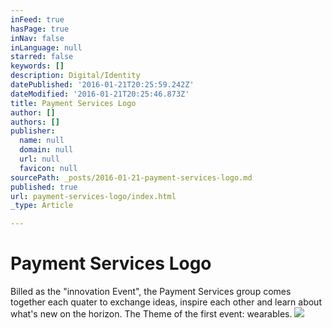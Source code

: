 ```yaml
---
inFeed: true
hasPage: true
inNav: false
inLanguage: null
starred: false
keywords: []
description: Digital/Identity
datePublished: '2016-01-21T20:25:59.242Z'
dateModified: '2016-01-21T20:25:46.873Z'
title: Payment Services Logo
author: []
authors: []
publisher:
  name: null
  domain: null
  url: null
  favicon: null
sourcePath: _posts/2016-01-21-payment-services-logo.md
published: true
url: payment-services-logo/index.html
_type: Article

---
```

# Payment Services Logo

Billed as the "innovation Event", the Payment Services group comes together each quater to exchange ideas, inspire each other and learn about what's new on the horizon. The Theme of the first event: wearables.
![](https://the-grid-user-content.s3-us-west-2.amazonaws.com/e5c92016-946a-480e-8df2-29953f42c652.jpg)